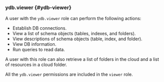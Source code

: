 ### ydb.viewer {#ydb-viewer}

A user with the `ydb.viewer` role can perform the following actions:
* Establish DB connections.
* View a list of schema objects (tables, indexes, and folders).
* View descriptions of schema objects (table, index, and folder).
* View DB information.
* Run queries to read data.

A user with this role can also retrieve a list of folders in the cloud and a list of resources in a cloud folder.

All the `ydb.viewer` permissions are included in the `viewer` role.
